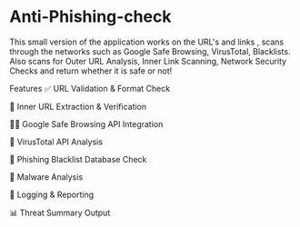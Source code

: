 # Anti-Phishing-check
This small version of the application works on the URL's and links , scans through the networks such as Google Safe Browsing, VirusTotal, Blacklists. Also scans for Outer URL Analysis, Inner Link Scanning, Network Security Checks and return whether it is safe or not!


 Features
✅ URL Validation & Format Check

🧩 Inner URL Extraction & Verification

🕵️‍♂️ Google Safe Browsing API Integration

🧪 VirusTotal API Analysis

🚫 Phishing Blacklist Database Check

🔎 Malware Analysis

📝 Logging & Reporting

📊 Threat Summary Output
